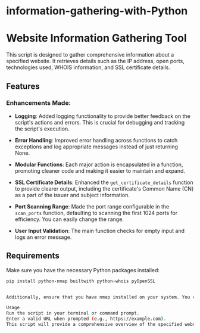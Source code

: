 # information-gathering-with-Python

# Website Information Gathering Tool

This script is designed to gather comprehensive information about a specified website. It retrieves details such as the IP address, open ports, technologies used, WHOIS information, and SSL certificate details.

## Features

### Enhancements Made:

- **Logging**: Added logging functionality to provide better feedback on the script's actions and errors. This is crucial for debugging and tracking the script's execution.

- **Error Handling**: Improved error handling across functions to catch exceptions and log appropriate messages instead of just returning None.

- **Modular Functions**: Each major action is encapsulated in a function, promoting cleaner code and making it easier to maintain and expand.

- **SSL Certificate Details**: Enhanced the `get_certificate_details` function to provide clearer output, including the certificate's Common Name (CN) as a part of the issuer and subject information.

- **Port Scanning Range**: Made the port range configurable in the `scan_ports` function, defaulting to scanning the first 1024 ports for efficiency. You can easily change the range.

- **User Input Validation**: The main function checks for empty input and logs an error message.

## Requirements

Make sure you have the necessary Python packages installed:

```bash
pip install python-nmap builtwith python-whois pyOpenSSL


Additionally, ensure that you have nmap installed on your system. You can check the installation guide for your operating system.

Usage
Run the script in your terminal or command prompt.
Enter a valid URL when prompted (e.g., https://example.com).
This script will provide a comprehensive overview of the specified website's technical details and security aspects while maintaining a clean and organized structure.
